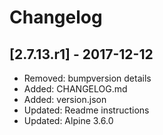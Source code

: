 # Changelog

## [2.7.13.r1] - 2017-12-12

* Removed: bumpversion details
* Added: CHANGELOG.md
* Added: version.json
* Updated: Readme instructions
* Updated: Alpine 3.6.0
